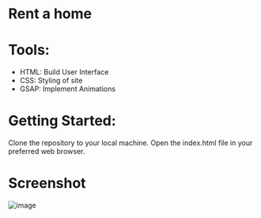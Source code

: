 # Rent a home

# Tools:
- HTML: Build User Interface
- CSS: Styling of site
- GSAP: Implement Animations

# Getting Started:
Clone the repository to your local machine.
Open the index.html file in your preferred web browser.

# Screenshot
![image](https://github.com/Adedayo-Onabamiro/HOUSE-RENTAL-Project-v1/assets/67838803/013b85f6-3301-4422-bac4-bacc8d95ce5f)
